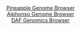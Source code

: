<div id="Pineapple_Genome_Browser" align="center">
  <a href="https://ink-blot.github.io/?sessionURL=blob:zZJdb5swFIb_i6VWm0TAhgABqZoSSJco_ViTMfqhCjlgiDewqe2EplH..7xo0246qbnYNMkX9tGxz_u.fnZgQ4SknIEQ2CZyTYSAAeSKdwvctDW5wg2RICxxLYkBBCmJICwnINyBEkuFk_mFvrlSqpWhZVHV9hrMKm5Kx8QNfuEMd9LMeWNFvK7xkgusuJDWSOANt2i16XVkidvW1LMd07UKrLCF63bFmeRWS1iVdfq97FcpqwjjDcmada3oQUCm9WiNhVniD8N0McxzIuWMbKfF2XA2HX5xxsn9Ry.6T64naeKlpwtaMazWgpyN4sTlEY9HUVQ93cG5vWZp7l3N.n514sSn4.eWCiLPkI8GfXswCAY6GMoK8vw_edaLHuk7Uc8Ruw6eJjA_sUd6fYqd81uczqPlZLq6fNV7APYGqHm.1iyAfCX8EEHDgZ7h2l7vxxYNDAgDnZDgFIQPjwZQAuffdPvDDqhtq4kBkjytD_AYgIuCCBD2Agh9FAS22_f7MAjQ3tiBtaj_XrznyTzwoT20bS8raa00zkUmWStNzJi5yUuzejkyT3EZJzb7iuLqpktebgI4mdJ715n2B.M_ZGkAPfrwhdroWxT9E_LeIsRUy2Nxu1WJu009UfZJHrCO3K1iIgukxp9fQ00Doc0eF03JRYOV7tcVffxJ2wYLipnShQ2VdElrqrapTpF3IES2o6EFOa.5phCIavkOGtBALnz_G05n_7j_Dg--">Pineapple Genome Browser</a>
</div>
<div id="Alphonso_Genome_Browser" align="center">
  <a href="https://ink-blot.github.io/?sessionURL=blob:zZNda9swFIb_i6BlA8eW7fgTwnC6pu3atGtCmiWlGNmWHSW25EmKnQ_y36eGjd2s0FxsDHQhHc7Rec.rR3vQYC4IoyAElm46umkCDYgFa8eoqkt8jyosQJijUmANcJxjjmmKQbgHORISTUZ3qnIhZS1CwyCy7lSIFkwXto4qtGMUtUJPWWVcsLJECeNIMi6MPkcNM0jRdFqcoLrWVW9bd4wMSWSgsl4wKphRY1rErbov_hWKC0xZheNqXUpyFBArPUpjpufoUzQdR2mKhbjF25usF93eRE_25WR.5V7MJw_X04k7PR.TgiK55rjXZsOb.8GSOd6gRQsvYrPrZjaLisSfndmfzy83NeFY9EzP9LuW7wdQGUNohjf_08xqkRPn_uK7m8cR9JbLtBFn1mC8ch_W3t2Z1TfFxum.MftBAyVL14oFkC64F5pQs6GrOZbbed2avgZhoBzijIDw.UUDkqN0pdKf90Bua0UMEPj7.giPBhjPMAdhJ4DQM4PAcrpeFwaBedD2YM3Lv2fvYDIKPGhFluXGOSmlwjmLBa2FjijVmzTXi92Jfj7xHe.Xk7vH1XSElyNn7l_vnHuxyh7SP3r5.sFU6.MTqkHfo.ifkPceIbpMTsUt.Lbtq6qrr.5FYkM2HM7z7hOromHRvmnPadbkjFdIqnwVUceftDWIE0SlCjREkISURG6nykXWgtC0bAUtSFnJFIWAF8kHqEHNdODH33Dah5fDDw--">Alphonso Genome Browser</a>
</div>


<div id="DAF_Genomics_Browser" align="center">
  <a href="https://ink-blot.github.io/?sessionURL=blob:tZFra9swFIb_i2D95KvsxLEhDK9L19DukgY3W0sJin1sq7UuleSmbch_r3A7BrswBh1IQuJc3lfn2aE7UJoKjjKEvXDkhSFykG7FdkmY7OATYaBRVpNOg4MU1KCAl4CyHaqJNqQ4O7WVrTFSZ75fkdptgAtGS.3pyCPS1aI3LdhUF3uEkUfByVZ7pWA22RCfdLIVXAuflCVo7Qa.BN6st8Qe32ProSWsWd8ZOqiurQlrrPJqYt1SXsH9X4z8B2W76Nt8tcyH.hN4mFfT_GSen0ez4uLD.PCi.Hy8KsargyVtODG9gmlzd51LiOji.vD8USsxW5mPgPPF6dfgTfT.YHYvqQI9DZNwEuMkilO0d1Anyt4iQGWrwiyMnQRPHBzH7ss1Go3tDJSgKLu8cpBRpLyx6Zc7ZB6kBYU03PYDMwcJVYFCmZsGQRKmKR7FSRykabh3dqhX3SuTPCrO0iTAOcZjb0OY1a9pN4zPCv0afC2MP3W2.18xMTk_fhfrIz7fbGQ3mcU3QfPtS1ooWPwO0yiw7v_4rVooRowNPT9foJDOqjHg5geVaH.1fwI-">DAF Genomics Browser</a>
</div>
